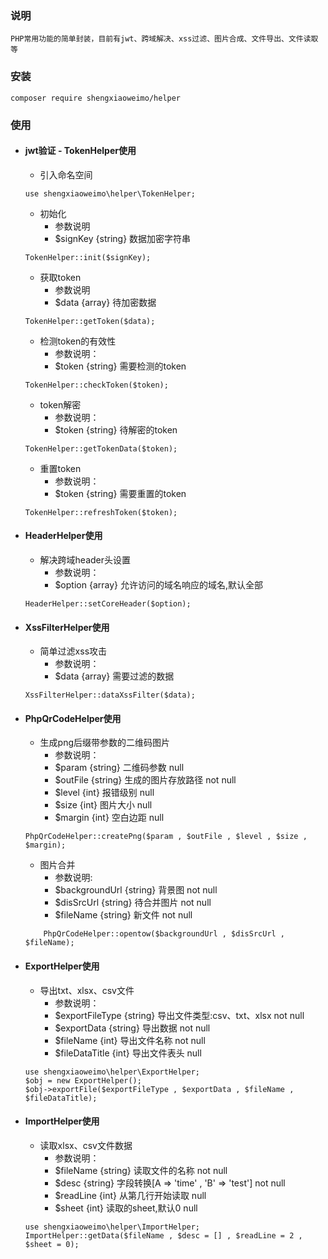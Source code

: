 ### 说明
```angular2
PHP常用功能的简单封装，目前有jwt、跨域解决、xss过滤、图片合成、文件导出、文件读取等
```
### 安装
```angular2
composer require shengxiaoweimo/helper
```

### 使用
- #### jwt验证 - TokenHelper使用
    - 引入命名空间
    ```
    use shengxiaoweimo\helper\TokenHelper;
    ```

    - 初始化
        - 参数说明
        - $signKey  {string}    数据加密字符串
    ```
    TokenHelper::init($signKey);
    ```
  
    - 获取token
        - 参数说明
        - $data  {array}    待加密数据
    ```
    TokenHelper::getToken($data);
    ```
  
    - 检测token的有效性
        - 参数说明：
        - $token  {string} 需要检测的token
    ```
    TokenHelper::checkToken($token);
    ```
  
    - token解密   
        - 参数说明：
        - $token {string} 待解密的token
    ```
    TokenHelper::getTokenData($token);
    ```
  
    - 重置token
        - 参数说明：
        - $token  {string} 需要重置的token
    ```
    TokenHelper::refreshToken($token);
    ```

- #### HeaderHelper使用
    - 解决跨域header头设置
         - 参数说明：
         - $option  {array}  允许访问的域名响应的域名,默认全部
    ```
    HeaderHelper::setCoreHeader($option);
    ```

- #### XssFilterHelper使用
    - 简单过滤xss攻击
        - 参数说明：
        - $data  {array}  需要过滤的数据
    ```
    XssFilterHelper::dataXssFilter($data);
    ```
 
- #### PhpQrCodeHelper使用
    - 生成png后缀带参数的二维码图片
        - 参数说明：
        - $param    {string}        二维码参数           null
        - $outFile  {string}        生成的图片存放路径    not null
        - $level    {int}           报错级别             null
        - $size     {int}           图片大小             null
        - $margin   {int}           空白边距             null   
    ```
    PhpQrCodeHelper::createPng($param , $outFile , $level , $size , $margin);
    ```    
    - 图片合并
        - 参数说明:   
        - $backgroundUrl    {string}    背景图             not null
        - $disSrcUrl        {string}    待合并图片          not null
        - $fileName         {string}    新文件             not null
    ```
        PhpQrCodeHelper::opentow($backgroundUrl , $disSrcUrl , $fileName);
    ``` 

- #### ExportHelper使用
    - 导出txt、xlsx、csv文件
        - 参数说明：
        - $exportFileType    {string}        导出文件类型:csv、txt、xlsx         not null
        - $exportData        {string}        导出数据                           not null
        - $fileName          {int}           导出文件名称                       not null
        - $fileDataTitle     {int}           导出文件表头                       null
    ```
    use shengxiaoweimo\helper\ExportHelper;
    $obj = new ExportHelper();
    $obj->exportFile($exportFileType , $exportData , $fileName , $fileDataTitle);
    ```    
  
- #### ImportHelper使用
    - 读取xlsx、csv文件数据
        - 参数说明：
        - $fileName     {string}        读取文件的名称                              not null
        - $desc         {string}        字段转换[A => 'time' , 'B' => 'test']       not null
        - $readLine     {int}           从第几行开始读取                             null
        - $sheet        {int}           读取的sheet,默认0                            null
    ```
    use shengxiaoweimo\helper\ImportHelper;
    ImportHelper::getData($fileName , $desc = [] , $readLine = 2 , $sheet = 0);
    ```    